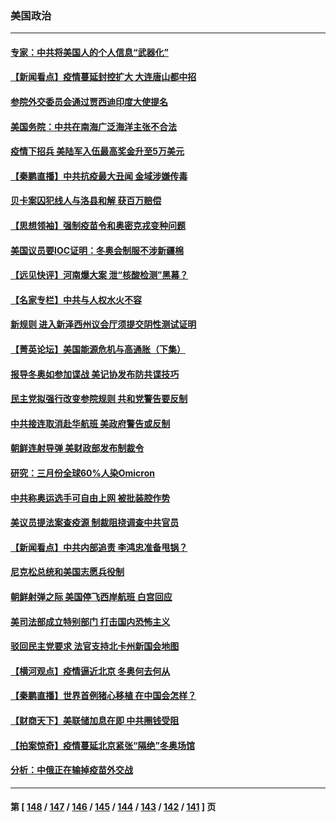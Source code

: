### 美国政治
---
#### [专家：中共将美国人的个人信息“武器化”](../../pages/ncid1078159/n13500847.md) 
#### [【新闻看点】疫情蔓延封控扩大 大连唐山都中招](../../pages/ncid1078159/n13500710.md) 
#### [参院外交委员会通过贾西迪印度大使提名](../../pages/ncid1078159/n13501118.md) 
#### [美国务院：中共在南海广泛海洋主张不合法](../../pages/ncid1078159/n13501042.md) 
#### [疫情下招兵 美陆军入伍最高奖金升至5万美元](../../pages/ncid1078159/n13500782.md) 
#### [【秦鹏直播】中共抗疫最大丑闻 金域涉嫌传毒](../../pages/ncid1078159/n13500790.md) 
#### [贝卡案囚犯线人与洛县和解 获百万赔偿](../../pages/ncid1078159/n13501055.md) 
#### [【思想领袖】强制疫苗令和奥密克戎变种问题](../../pages/ncid1078159/n13472986.md) 
#### [美国议员要IOC证明：冬奥会制服不涉新疆棉](../../pages/ncid1078159/n13500561.md) 
#### [【远见快评】河南爆大案 泄“核酸检测”黑幕？](../../pages/ncid1078159/n13500751.md) 
#### [【名家专栏】中共与人权水火不容](../../pages/ncid1078159/n13500019.md) 
#### [新规则 进入新泽西州议会厅须提交阴性测试证明](../../pages/ncid1078159/n13500716.md) 
#### [【菁英论坛】美国能源危机与高通胀（下集）](../../pages/ncid1078159/n13500059.md) 
#### [报导冬奥如参加谍战 美记协发布防共谍技巧](../../pages/ncid1078159/n13500515.md) 
#### [民主党拟强行改变参院规则 共和党警告要反制](../../pages/ncid1078159/n13498426.md) 
#### [中共接连取消赴华航班 美政府警告或反制](../../pages/ncid1078159/n13500463.md) 
#### [朝鲜连射导弹 美财政部发布制裁令](../../pages/ncid1078159/n13500265.md) 
#### [研究：三月份全球60%人染Omicron](../../pages/ncid1078159/n13499787.md) 
#### [中共称奥运选手可自由上网 被批装腔作势](../../pages/ncid1078159/n13500058.md) 
#### [美议员提法案查疫源 制裁阻挠调查中共官员](../../pages/ncid1078159/n13498929.md) 
#### [【新闻看点】中共内部追责 李鸿忠准备甩锅？](../../pages/ncid1078159/n13497983.md) 
#### [尼克松总统和美国志愿兵役制](../../pages/ncid1078159/n13498793.md) 
#### [朝鲜射弹之际 美国停飞西岸航班 白宫回应](../../pages/ncid1078159/n13498676.md) 
#### [美司法部成立特别部门 打击国内恐怖主义](../../pages/ncid1078159/n13498642.md) 
#### [驳回民主党要求 法官支持北卡州新国会地图](../../pages/ncid1078159/n13498493.md) 
#### [【横河观点】疫情逼近北京 冬奥何去何从](../../pages/ncid1078159/n13498343.md) 
#### [【秦鹏直播】世界首例猪心移植 在中国会怎样？](../../pages/ncid1078159/n13498222.md) 
#### [【财商天下】美联储加息在即 中共圈钱受阻](../../pages/ncid1078159/n13498186.md) 
#### [【拍案惊奇】疫情蔓延北京紧张“隔绝”冬奥场馆](../../pages/ncid1078159/n13497878.md) 
#### [分析：中俄正在输掉疫苗外交战](../../pages/ncid1078159/n13497993.md) 

---
#### 第 [ [148](./148.md) / [147](./147.md) / [146](./146.md) / [145](./145.md) / [144](./144.md) / [143](./143.md) / [142](./142.md) / [141](./141.md) ] 页
